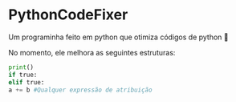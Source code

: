 # PythonCodeFixer
Um programinha feito em python que otimiza códigos de python 🥰

No momento, ele melhora as seguintes estruturas:

```python
print()
if true:
elif true:
a += b #Qualquer expressão de atribuição
```
